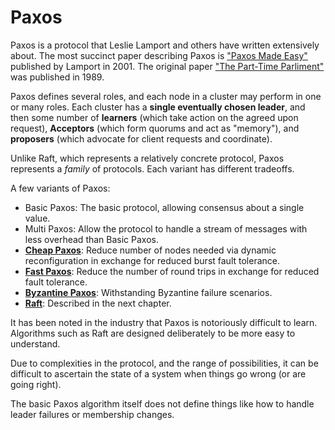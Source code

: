 # Paxos

Paxos is a protocol that Leslie Lamport and others have written extensively about. The most succinct paper describing Paxos is ["Paxos Made Easy"](https://lamport.azurewebsites.net/pubs/paxos-simple.pdf) published by Lamport in 2001. The original paper ["The Part-Time Parliment"](http://lamport.azurewebsites.net/pubs/pubs.html#lamport-paxos) was published in 1989.

Paxos defines several roles, and each node in a cluster may perform in one or many roles. Each cluster has a **single eventually chosen leader**, and then some number of **learners** (which take action on the agreed upon request), **Acceptors** (which form quorums and act as "memory"), and **proposers** (which advocate for client requests and coordinate).

Unlike Raft, which represents a relatively concrete protocol, Paxos represents a *family* of protocols. Each variant has different tradeoffs.

A few variants of Paxos:

* Basic Paxos: The basic protocol, allowing consensus about a single value.
* Multi Paxos: Allow the protocol to handle a stream of messages with less overhead than Basic Paxos.
* [**Cheap Paxos**](https://lamport.azurewebsites.net/pubs/web-dsn-submission.pdf): Reduce number of nodes needed via dynamic reconfiguration in exchange for reduced burst fault tolerance.
* [**Fast Paxos**](https://www.microsoft.com/en-us/research/wp-content/uploads/2016/02/tr-2005-112.pdf): Reduce the number of round trips in exchange for reduced fault tolerance.
* [**Byzantine Paxos**](http://pmg.csail.mit.edu/papers/osdi99.pdf): Withstanding Byzantine failure scenarios.
* [**Raft**](https://raft.github.io/raft.pdf): Described in the next chapter.

It has been noted in the industry that Paxos is notoriously difficult to learn. Algorithms such as Raft are designed deliberately to be more easy to understand.

Due to complexities in the protocol, and the range of possibilities, it can be difficult to ascertain the state of a system when things go wrong (or are going right).

The basic Paxos algorithm itself does not define things like how to handle leader failures or membership changes.
